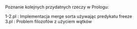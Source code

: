 Poznanie kolejnych przydatnych rzeczy w Prologu:

1-2.pl : Implementacja merge sorta używając predykatu freeze  
3.pl : Problem filozofów z użyciem wątków
